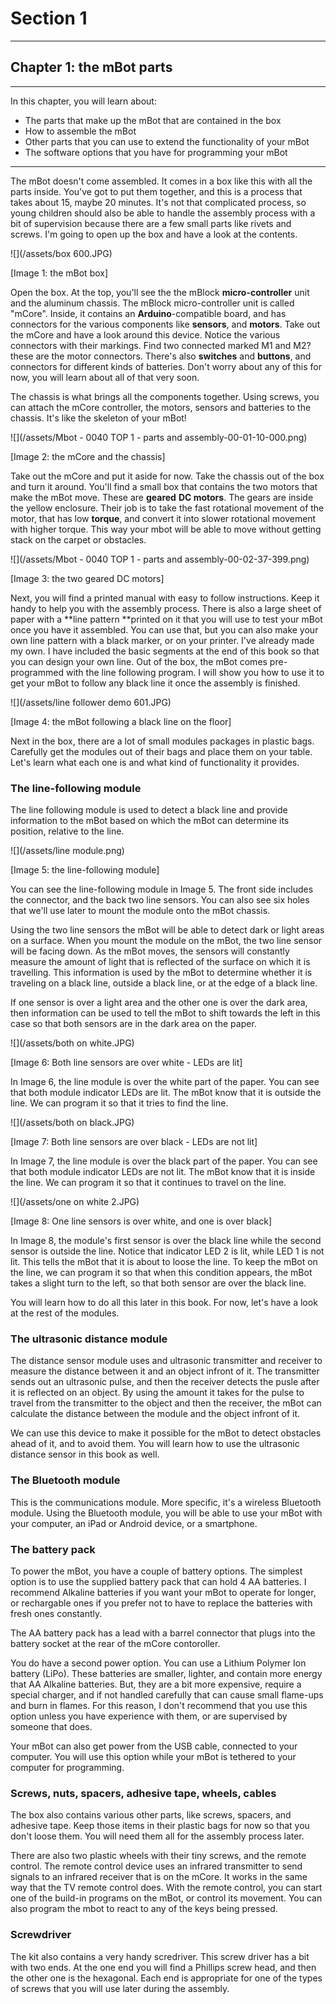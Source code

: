 # Section 1

---

## Chapter 1: the mBot parts

---

In this chapter, you will learn about:

* The parts that make up the mBot that are contained in the box
* How to assemble the mBot
* Other parts that you can use to extend the functionality of your mBot
* The software options that you have for programming your mBot

---

The mBot doesn't come assembled. It comes in a box like this with all the parts inside. You've got to put them together, and this is a process that takes about 15, maybe 20 minutes. It's not that complicated process, so young children should also be able to handle the assembly process with a bit of supervision because there are a few small parts like rivets and screws. I'm going to open up the box and have a look at the contents.

![](/assets/box 600.JPG)

\[Image 1: the mBot box\]

Open the box. At the top, you'll see the the mBlock **micro-controller** unit and the aluminum chassis. The mBlock micro-controller unit is called "mCore". Inside, it contains an **Arduino**-compatible board, and has connectors for the various components like **sensors**, and **motors**. Take out the mCore and have a look around this device. Notice the various connectors with their markings. Find two connected marked M1 and M2? these are the motor connectors. There's also **switches** and **buttons**, and connectors for different kinds of batteries. Don't worry about any of this for now, you will learn about all of that very soon.

The chassis is what brings all the components together. Using screws, you can attach the mCore controller, the motors, sensors and batteries to the chassis. It's like the skeleton of your mBot!

![](/assets/Mbot - 0040 TOP 1 - parts and assembly-00-01-10-000.png)

\[Image 2: the mCore and the chassis\]

Take out the mCore and put it aside for now. Take the chassis out of the box and turn it around. You'll find a small box that contains the two motors that make the mBot move. These are **geared** **DC motors**. The gears are inside the yellow enclosure. Their job is to take the fast rotational movement of the motor, that has low **torque**, and convert it into slower rotational movement with higher torque. This way your mbot will be able to move without getting stack on the carpet or obstacles.

![](/assets/Mbot - 0040 TOP 1 - parts and assembly-00-02-37-399.png)

\[Image 3: the two geared DC motors\]

Next, you will find a printed manual with easy to follow instructions. Keep it handy to help you with the assembly process. There is also a large sheet of paper with a **line pattern **printed on it that you will use to test your mBot once you have it assembled. You can use that, but you can also make your own line pattern with a black marker, or on your printer. I've already made my own. I have included the basic segments at the end of this book so that you can design your own line. Out of the box, the mBot comes pre-programmed with the line following program. I will show you how to use it to get your mBot to follow any black line it once the assembly is finished.

![](/assets/line follower demo 601.JPG)

\[Image 4: the mBot following a black line on the floor\]

Next in the box, there are a lot of small modules packages in plastic bags. Carefully get the modules out of their bags and place them on your table. Let's learn what each one is and what kind of functionality it provides.

### The line-following module

The line following module is used to detect a black line and provide information to the mBot based on which the mBot can determine its position, relative to the line.

![](/assets/line module.png)

\[Image 5: the line-following module\]

You can see the line-following module in Image 5. The front side includes the connector, and the back two line sensors. You can also see six holes that we'll use later to mount the module onto the mBot chassis.

Using the two line sensors the mBot will be able to detect dark or light areas on a surface. When you mount the module on the mBot, the two line sensor will be facing down. As the mBot moves, the sensors will constantly measure the amount of light that is reflected of the surface on which it is travelling. This information is used by the mBot to determine whether it is traveling on a black line, outside a black line, or at the edge of a black line.

If one sensor is over a light area and the other one is over the dark area, then information can be used to tell the mBot to shift towards the left in this case so that both sensors are in the dark area on the paper.

![](/assets/both on white.JPG)

\[Image 6: Both line sensors are over white - LEDs are lit\]

In Image 6, the line module is over the white part of the paper. You can see that both module indicator LEDs are lit. The mBot know that it is outside the line. We can program it so that it tries to find the line.

![](/assets/both on black.JPG)

\[Image 7: Both line sensors are over black - LEDs are not lit\]

In Image 7, the line module is over the black part of the paper. You can see that both module indicator LEDs are not lit. The mBot know that it is inside the line. We can program it so that it continues to travel on the line.

![](/assets/one on white 2.JPG)

\[Image 8: One line sensors is over white, and one is over black\]

In Image 8, the module's first sensor is over the black line while the second sensor is outside the line. Notice that indicator LED 2 is lit, while LED 1 is not lit. This tells the mBot that it is about to loose the line. To keep the mBot on the line, we can program it so that when this condition appears, the mBot takes a slight turn to the left, so that both sensor are over the black line.

You will learn how to do all this later in this book. For now, let's have a look at the rest of the modules.

### The ultrasonic distance module

The distance sensor module uses and ultrasonic transmitter and receiver to measure the distance between it and an object infront of it. The transmitter sends out an ultrasonic pulse, and then the receiver detects the pusle after it is reflected on an object. By using the amount it takes for the pulse to travel from the transmitter to the object and then the receiver, the mBot can calculate the distance between the module and the object infront of it.

We can use this device to make it possible for the mBot to detect obstacles ahead of it, and to avoid them. You will learn how to use the ultrasonic distance sensor in this book as well.

### The Bluetooth module

This is the communications module. More specific, it's a wireless Bluetooth module. Using the Bluetooth module, you will be able to use your mBot with your computer, an iPad or Android device,  or a smartphone.

### The battery pack

To power the mBot, you have a couple of battery options. The simplest option is to use the supplied battery pack that can hold 4 AA batteries. I recommend Alkaline batteries if you want your mBot to operate for longer, or rechargable ones if you prefer not to have to replace the batteries with fresh ones constantly.

The AA battery pack has a lead with a barrel connector that plugs into the battery socket at the rear of the mCore contoroller.

You do have a second power option. You can use a Lithium Polymer Ion battery \(LiPo\). These batteries are smaller, lighter, and contain more energy that AA Alkaline batteries. But, they are a bit more expensive, require a special charger, and if not handled carefully that can cause small flame-ups and burn in flames. For this reason, I don't recommend that you use this option unless you have experience with them, or are supervised by someone that does.

Your mBot can also get power from the USB cable, connected to your computer. You will use this option while your mBot is tethered to your computer for programming.

### Screws, nuts, spacers, adhesive tape, wheels, cables

The box also contains various other parts, like screws, spacers, and adhesive tape. Keep those items in their plastic bags for now so that you don't loose them. You will need them all for the assembly process later.

There are also two plastic wheels with their tiny screws, and the remote control. The remote control device uses an infrared transmitter to send signals to an infrared receiver that is on the mCore. It works in the same way that the TV remote control does. With the remote control, you can start one of the build-in programs on the mBot, or control its movement. You can also program the mbot to react to any of the keys being pressed.

### Screwdriver

The kit also contains a very handy scredriver. This screw driver has a bit with two ends. At the one end you will find a Phillips screw head, and then the other one is the hexagonal. Each end is appropriate for one of the types of screws that you will use later during the assembly. 

